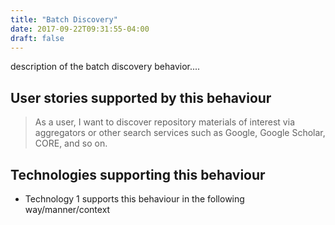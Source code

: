 ```yaml
---
title: "Batch Discovery"
date: 2017-09-22T09:31:55-04:00
draft: false
---
```


<span class="highlight">description of the batch discovery behavior....</span>

## User stories supported by this behaviour
> As a user, I want to discover repository materials of interest via aggregators or other search services such as Google, Google Scholar, CORE, and so on.

## Technologies supporting this behaviour
<ul>
  <li><span class="highlight">Technology 1 supports this behaviour in the following way/manner/context</span></li>
</ul>